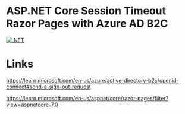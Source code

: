 # ASP.NET Core Session Timeout Razor Pages with Azure AD B2C

[![.NET](https://github.com/damienbod/AspNetCoreB2cLogout/actions/workflows/dotnet.yml/badge.svg)](https://github.com/damienbod/AspNetCoreB2cLogout/actions/workflows/dotnet.yml)

# Links

https://learn.microsoft.com/en-us/azure/active-directory-b2c/openid-connect#send-a-sign-out-request

https://learn.microsoft.com/en-us/aspnet/core/razor-pages/filter?view=aspnetcore-7.0
